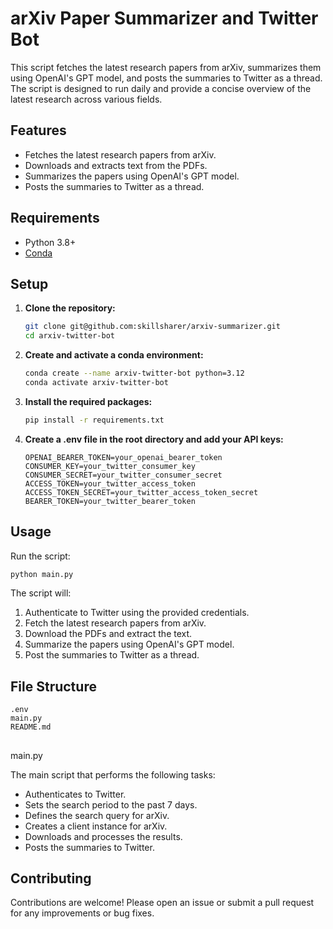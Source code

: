 # arXiv Paper Summarizer and Twitter Bot

This script fetches the latest research papers from arXiv, summarizes them using OpenAI's GPT model, and posts the summaries to Twitter as a thread. The script is designed to run daily and provide a concise overview of the latest research across various fields.

## Features

- Fetches the latest research papers from arXiv.
- Downloads and extracts text from the PDFs.
- Summarizes the papers using OpenAI's GPT model.
- Posts the summaries to Twitter as a thread.

## Requirements

- Python 3.8+
- [Conda](https://docs.conda.io/projects/conda/en/latest/user-guide/install/index.html)

## Setup

1. **Clone the repository:**

    ```sh
    git clone git@github.com:skillsharer/arxiv-summarizer.git
    cd arxiv-twitter-bot
    ```

2. **Create and activate a conda environment:**

    ```sh
    conda create --name arxiv-twitter-bot python=3.12
    conda activate arxiv-twitter-bot
    ```

3. **Install the required packages:**

    ```sh
    pip install -r requirements.txt
    ```

4. **Create a .env file in the root directory and add your API keys:**

    ```env
    OPENAI_BEARER_TOKEN=your_openai_bearer_token
    CONSUMER_KEY=your_twitter_consumer_key
    CONSUMER_SECRET=your_twitter_consumer_secret
    ACCESS_TOKEN=your_twitter_access_token
    ACCESS_TOKEN_SECRET=your_twitter_access_token_secret
    BEARER_TOKEN=your_twitter_bearer_token
    ```

## Usage

Run the script:

```sh
python main.py
```

The script will:

1. Authenticate to Twitter using the provided credentials.
2. Fetch the latest research papers from arXiv.
3. Download the PDFs and extract the text.
4. Summarize the papers using OpenAI's GPT model.
5. Post the summaries to Twitter as a thread.

## File Structure

```
.env
main.py
README.md
```

## 

main.py



The main script that performs the following tasks:

- Authenticates to Twitter.
- Sets the search period to the past 7 days.
- Defines the search query for arXiv.
- Creates a client instance for arXiv.
- Downloads and processes the results.
- Posts the summaries to Twitter.

## Contributing

Contributions are welcome! Please open an issue or submit a pull request for any improvements or bug fixes.

